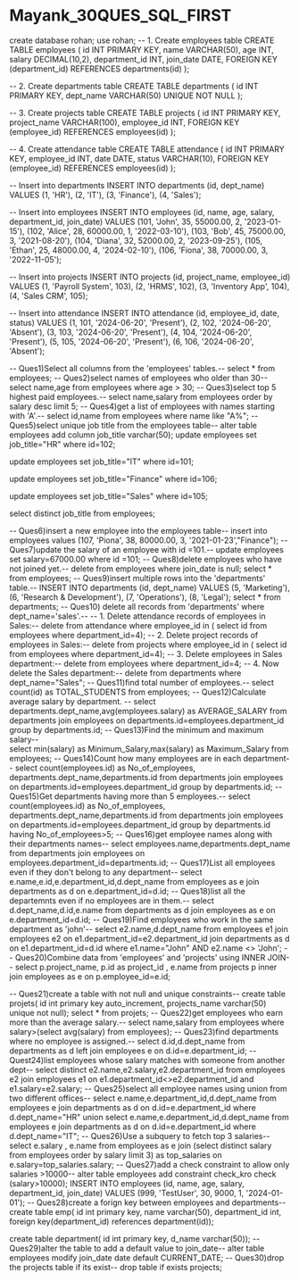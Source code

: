 # Mayank_30QUES_SQL_FIRST
create database rohan;
use rohan;
-- 1. Create employees table
CREATE TABLE employees (
    id INT PRIMARY KEY,
    name VARCHAR(50),
    age INT,
    salary DECIMAL(10,2),
    department_id INT,
    join_date DATE,
    FOREIGN KEY (department_id) REFERENCES departments(id)
);

-- 2. Create departments table
CREATE TABLE departments (
    id INT PRIMARY KEY,
    dept_name VARCHAR(50) UNIQUE NOT NULL
);

-- 3. Create projects table
CREATE TABLE projects (
    id INT PRIMARY KEY,
    project_name VARCHAR(100),
    employee_id INT,
    FOREIGN KEY (employee_id) REFERENCES employees(id)
);

-- 4. Create attendance table
CREATE TABLE attendance (
    id INT PRIMARY KEY,
    employee_id INT,
    date DATE,
    status VARCHAR(10),
    FOREIGN KEY (employee_id) REFERENCES employees(id)
);

-- Insert into departments
INSERT INTO departments (id, dept_name) VALUES
(1, 'HR'),
(2, 'IT'),
(3, 'Finance'),
(4, 'Sales');

-- Insert into employees
INSERT INTO employees (id, name, age, salary, department_id, join_date) VALUES
(101, 'John', 35, 55000.00, 2, '2023-01-15'),
(102, 'Alice', 28, 60000.00, 1, '2022-03-10'),
(103, 'Bob', 45, 75000.00, 3, '2021-08-20'),
(104, 'Diana', 32, 52000.00, 2, '2023-09-25'),
(105, 'Ethan', 25, 48000.00, 4, '2024-02-10'),
(106, 'Fiona', 38, 70000.00, 3, '2022-11-05');

-- Insert into projects
INSERT INTO projects (id, project_name, employee_id) VALUES
(1, 'Payroll System', 103),
(2, 'HRMS', 102),
(3, 'Inventory App', 104),
(4, 'Sales CRM', 105);

-- Insert into attendance
INSERT INTO attendance (id, employee_id, date, status) VALUES
(1, 101, '2024-06-20', 'Present'),
(2, 102, '2024-06-20', 'Absent'),
(3, 103, '2024-06-20', 'Present'),
(4, 104, '2024-06-20', 'Present'),
(5, 105, '2024-06-20', 'Present'),
(6, 106, '2024-06-20', 'Absent');

-- Ques1)Select all columns from the 'employees' tables.-- 
select * from employees;
-- Ques2)select names of employees who older than 30--
select name,age from employees
where age > 30; 
-- Ques3)select top 5 highest paid employees.--
select name,salary from employees
order by salary desc
limit 5;
-- Ques4)get a list of employees with names starting with 'A'.-- 
select id,name from employees
where name like "A%";
-- Ques5)select unique job title from the employees table-- 
alter table employees add column
job_title varchar(50);
update employees
set job_title="HR"
where id=102;

update employees
set job_title="IT"
where id=101;

update employees
set job_title="Finance"
where id=106;

update employees
set job_title="Sales"
where id=105;

select distinct job_title from employees;

-- Ques6)insert a new employee into the employees table-- 
insert into employees
values
(107, 'Piona', 38, 80000.00, 3, '2021-01-23',"Finance");
-- Ques7)update the salary of an employee with id =101.-- 
update employees
set salary=67000.00
where id =101;
-- Ques8)delete employees who have not joined yet.-- 
delete from employees
where join_date is null;
select * from employees;
-- Ques9)insert multiple rows into the 'departments' table.-- 
INSERT INTO departments (id, dept_name) VALUES
(5, 'Marketing'),
(6, 'Research & Development'),
(7, 'Operations'),
(8, 'Legal');
select * from departments;
-- Ques10) delete all records from 'departments' where dept_name='sales'.-- 
-- 1. Delete attendance records of employees in Sales:-- 
delete from attendance
where employee_id in (
        select id from employees where department_id=4);
-- 2. Delete project records of employees in Sales:-- 
delete from projects
where employee_id in (
        select id from employees where department_id=4);
-- 3. Delete employees in Sales department:--
delete from employees
where department_id=4; 
-- 4. Now delete the Sales department:-- 
delete from departments
where dept_name="Sales";
-- Ques11)find total number of employees.-- 
select count(id) as TOTAL_STUDENTS from employees;
-- Ques12)Calculate average salary by department. --
select departments.dept_name,avg(employees.salary) as AVERAGE_SALARY from departments
join employees on departments.id=employees.department_id
group by departments.id;
-- Ques13)Find the minimum and maximum salary--  
select min(salary) as Minimum_Salary,max(salary) as Maximum_Salary from employees;
-- Ques14)Count how many employees are in each department-- 
select count(employees.id) as No_of_employees, departments.dept_name,departments.id from departments
join employees on departments.id=employees.department_id
group by departments.id;
-- Ques15)Get departments having more than 5 employees.-- 
select count(employees.id) as No_of_employees, departments.dept_name,departments.id from departments
join employees on departments.id=employees.department_id
group by departments.id
having No_of_employees>5;
-- Ques16)get employee names along with their departments names-- 
select employees.name,departments.dept_name from departments
join employees on employees.department_id=departments.id;
-- Ques17)List all employees even if they don't belong to any department-- 
select e.name,e.id,e.department_id,d.dept_name from employees as e
join departments as d on e.department_id=d.id;
-- Ques18)list all the departemnts even if no employees are in them.-- 
select d.dept_name,d.id,e.name from departments as d
join employees as e on e.department_id=d.id;
-- Ques19)Find employees who work in the same department as 'john'-- 
select e2.name,d.dept_name from employees e1
join employees e2 on e1.department_id=e2.department_id
join departments as d on e1.department_id=d.id
where e1.name="John" AND e2.name <> 'John';
-- Ques20)Combine data from 'employees' and 'projects' using INNER JOIN--
select p.project_name, p.id as project_id , e.name from projects p
inner join employees as e on p.employee_id=e.id;

-- Ques21)create a table with not null and unique constraints-- 
create table projets(
     id int primary key auto_increment,
     projects_name varchar(50) unique not null);
select * from projets;
-- Ques22)get employees who earn more than the average salary.-- 
select name,salary from employees
where salary>(select avg(salary) from employees);
-- Ques23)find departments where no employee is assigned.-- 
select d.id,d.dept_name from departments as d
left join employees e on d.id=e.department_id;
-- Quest24)list employees whose salary matches with someone from another dept-- 
select distinct e2.name,e2.salary,e2.department_id from employees e2
join employees e1 on e1.department_id<>e2.department_id and e1.salary=e2.salary; 
-- Ques25)select all employee names using union from two different offices-- 
select e.name,e.department_id,d.dept_name from employees e
join departments as d on d.id=e.department_id
where d.dept_name="HR"
union
select e.name,e.department_id,d.dept_name from employees e
join departments as d on d.id=e.department_id
where d.dept_name="IT";
-- Ques26)Use a subquery to fetch top 3 salaries-- 
select  e.salary , e.name from employees as e
join (select distinct salary from employees
                  order by salary
                  limit 3) as top_salaries on e.salary=top_salaries.salary;
-- Ques27)add a check constraint to allow only salaries >10000-- 
alter table employees
add constraint check_kro
check (salary>10000);
INSERT INTO employees (id, name, age, salary, department_id, join_date)
VALUES (999, 'TestUser', 30, 9000, 1, '2024-01-01');
-- Ques28)create a forign key between employees and departments-- 
create table emp(
          id int primary key,
          name varchar(50),
          department_id int,
          foreign key(department_id) references department(id));
	
create table department(
             id int primary key,
             d_name varchar(50));
-- Ques29)alter the table to add a default value to join_date-- 
alter table employees
modify join_date date default CURRENT_DATE;
-- Ques30)drop the projects table if its exist-- 
drop table if exists projects;
